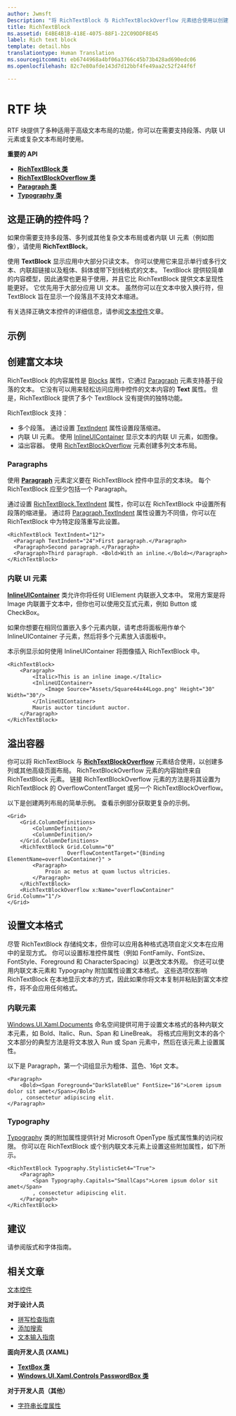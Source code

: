 ```yaml
---
author: Jwmsft
Description: "将 RichTextBlock 与 RichTextBlockOverflow 元素结合使用以创建高级文本布局。"
title: RichTextBlock
ms.assetid: E4BE4B1B-418E-4075-88F1-22C09DDF8E45
label: Rich text block
template: detail.hbs
translationtype: Human Translation
ms.sourcegitcommit: eb6744968a4bf06a3766c45b73b428ad690edc06
ms.openlocfilehash: 82c7e80afde143d7d12bbf4fe49aa2c52f244f6f

---
```

# RTF 块

<link rel="stylesheet" href="https://az835927.vo.msecnd.net/sites/uwp/Resources/css/custom.css"> 

RTF 块提供了多种适用于高级文本布局的功能，你可以在需要支持段落、内联 UI 元素或复杂文本布局时使用。

<div class="important-apis" >
<b>重要的 API</b><br/>
<ul>
<li><a href="https://msdn.microsoft.com/library/windows/apps/xaml/windows.ui.xaml.controls.richtextblock.aspx"><strong>RichTextBlock 类</strong></a></li>
<li><a href="https://msdn.microsoft.com/library/windows/apps/xaml/windows.ui.xaml.controls.richtextblockoverflow.aspx"><strong>RichTextBlockOverflow 类</strong></a></li>
<li><a href="https://msdn.microsoft.com/library/windows/apps/xaml/windows.ui.xaml.documents.paragraph.aspx"><strong>Paragraph 类</strong></a></li>
<li><a href="https://msdn.microsoft.com/library/windows/apps/xaml/windows.ui.xaml.documents.typography.aspx"><strong>Typography 类</strong></a></li>
</ul>

</div>
</div>







## 这是正确的控件吗？

如果你需要支持多段落、多列或其他复杂文本布局或者内联 UI 元素（例如图像），请使用 **RichTextBlock**。

使用 **TextBlock** 显示应用中大部分只读文本。 你可以使用它来显示单行或多行文本、内联超链接以及粗体、斜体或带下划线格式的文本。 TextBlock 提供较简单的内容模型，因此通常也更易于使用，并且它比 RichTextBlock 提供文本呈现性能更好。 它优先用于大部分应用 UI 文本。 虽然你可以在文本中放入换行符，但 TextBlock 旨在显示一个段落且不支持文本缩进。

有关选择正确文本控件的详细信息，请参阅[文本控件](text-controls.md)文章。

## 示例


## 创建富文本块

RichTextBlock 的内容属性是 [Blocks](https://msdn.microsoft.com/library/windows/apps/xaml/windows.ui.xaml.controls.richtextblock.blocks.aspx) 属性，它通过 [Paragraph](https://msdn.microsoft.com/library/windows/apps/xaml/windows.ui.xaml.documents.paragraph.aspx) 元素支持基于段落的文本。 它没有可以用来轻松访问应用中控件的文本内容的 **Text** 属性。 但是，RichTextBlock 提供了多个 TextBlock 没有提供的独特功能。 

RichTextBlock 支持：
- 多个段落。 通过设置 [TextIndent](https://msdn.microsoft.com/library/windows/apps/xaml/windows.ui.xaml.controls.richtextblock.textindent.aspx) 属性设置段落缩进。
- 内联 UI 元素。 使用 [InlineUIContainer](https://msdn.microsoft.com/library/windows/apps/xaml/windows.ui.xaml.documents.inlineuicontainer.aspx) 显示文本的内联 UI 元素，如图像。
- 溢出容器。 使用 [RichTextBlockOverflow](https://msdn.microsoft.com/library/windows/apps/xaml/windows.ui.xaml.controls.richtextblockoverflow.aspx) 元素创建多列文本布局。

### Paragraphs

使用 [**Paragraph**](https://msdn.microsoft.com/library/windows/apps/xaml/windows.ui.xaml.documents.paragraph.aspx) 元素定义要在 RichTextBlock 控件中显示的文本块。 每个 RichTextBlock 应至少包括一个 Paragraph。 

通过设置 [RichTextBlock.TextIndent](https://msdn.microsoft.com/library/windows/apps/xaml/windows.ui.xaml.controls.richtextblock.textindent.aspx) 属性，你可以在 RichTextBlock 中设置所有段落的缩进量。 通过将 [Paragraph.TextIndent](https://msdn.microsoft.com/library/windows/apps/xaml/windows.ui.xaml.documents.paragraph.textindent.aspx) 属性设置为不同值，你可以在 RichTextBlock 中为特定段落重写此设置。

```xaml
<RichTextBlock TextIndent="12">
  <Paragraph TextIndent="24">First paragraph.</Paragraph>
  <Paragraph>Second paragraph.</Paragraph>
  <Paragraph>Third paragraph. <Bold>With an inline.</Bold></Paragraph>
</RichTextBlock>
```

### 内联 UI 元素

[**InlineUIContainer**](https://msdn.microsoft.com/library/windows/apps/xaml/windows.ui.xaml.documents.inlineuicontainer.aspx) 类允许你将任何 UIElement 内联嵌入文本中。 常用方案是将 Image 内联置于文本中，但你也可以使用交互式元素，例如 Button 或 CheckBox。

如果你想要在相同位置嵌入多个元素内联，请考虑将面板用作单个 InlineUIContainer 子元素，然后将多个元素放入该面板中。

本示例显示如何使用 InlineUIContainer 将图像插入 RichTextBlock 中。 

```xaml
<RichTextBlock>
    <Paragraph>
        <Italic>This is an inline image.</Italic>
        <InlineUIContainer>
            <Image Source="Assets/Square44x44Logo.png" Height="30" Width="30"/>
        </InlineUIContainer>
        Mauris auctor tincidunt auctor.
    </Paragraph>
</RichTextBlock>
```

## 溢出容器

你可以将 RichTextBlock 与 [**RichTextBlockOverflow**](https://msdn.microsoft.com/library/windows/apps/xaml/windows.ui.xaml.controls.richtextblockoverflow.aspx) 元素结合使用，以创建多列或其他高级页面布局。 RichTextBlockOverflow 元素的内容始终来自 RichTextBlock 元素。 链接 RichTextBlockOverflow 元素的方法是将其设置为 RichTextBlock 的 OverflowContentTarget 或另一个 RichTextBlockOverflow。

以下是创建两列布局的简单示例。 查看示例部分获取更复杂的示例。

```xaml
<Grid>
    <Grid.ColumnDefinitions>
        <ColumnDefinition/>
        <ColumnDefinition/>
    </Grid.ColumnDefinitions>
    <RichTextBlock Grid.Column="0" 
                   OverflowContentTarget="{Binding ElementName=overflowContainer}" >
        <Paragraph>
            Proin ac metus at quam luctus ultricies.
        </Paragraph>
    </RichTextBlock>
    <RichTextBlockOverflow x:Name="overflowContainer" Grid.Column="1"/>
</Grid>
```

## 设置文本格式

尽管 RichTextBlock 存储纯文本，但你可以应用各种格式选项自定义文本在应用中的呈现方式。 你可以设置标准控件属性（例如 FontFamily、FontSize、FontStyle、Foreground 和 CharacterSpacing）以更改文本外观。 你还可以使用内联文本元素和 Typography 附加属性设置文本格式。 这些选项仅影响 RichTextBlock 在本地显示文本的方式，因此如果你将文本复制并粘贴到富文本控件，将不会应用任何格式。

### 内联元素

[Windows.UI.Xaml.Documents](https://msdn.microsoft.com/library/windows/apps/xaml/windows.ui.xaml.documents.aspx) 命名空间提供可用于设置文本格式的各种内联文本元素，如 Bold、Italic、Run、Span 和 LineBreak。 将格式应用到文本的各个文本部分的典型方法是将文本放入 Run 或 Span 元素中，然后在该元素上设置属性。

以下是 Paragraph，第一个词组显示为粗体、蓝色、16pt 文本。

```xaml
<Paragraph>
    <Bold><Span Foreground="DarkSlateBlue" FontSize="16">Lorem ipsum dolor sit amet</Span></Bold>
    , consectetur adipiscing elit.
</Paragraph>
```

### Typography

[Typography](https://msdn.microsoft.com/library/windows/apps/xaml/windows.ui.xaml.documents.typography.aspx) 类的附加属性提供针对 Microsoft OpenType 版式属性集的访问权限。 你可以在 RichTextBlock 或个别内联文本元素上设置这些附加属性，如下所示。

```xaml
<RichTextBlock Typography.StylisticSet4="True">
    <Paragraph>
        <Span Typography.Capitals="SmallCaps">Lorem ipsum dolor sit amet</Span>
        , consectetur adipiscing elit.
    </Paragraph>
</RichTextBlock>
```

## 建议

请参阅版式和字体指南。



## 相关文章

[文本控件](text-controls.md)

**对于设计人员**
- [拼写检查指南](spell-checking-and-prediction.md)
- [添加搜索](https://msdn.microsoft.com/library/windows/apps/hh465231)
- [文本输入指南](text-controls.md)

**面向开发人员 (XAML)**
- [**TextBox 类**](https://msdn.microsoft.com/library/windows/apps/br209683)
- [**Windows.UI.Xaml.Controls PasswordBox 类**](https://msdn.microsoft.com/library/windows/apps/br227519)


**对于开发人员（其他）**
- [字符串长度属性](https://msdn.microsoft.com/library/system.string.length(v=vs.110).aspx)



<!--HONumber=Aug16_HO3-->


